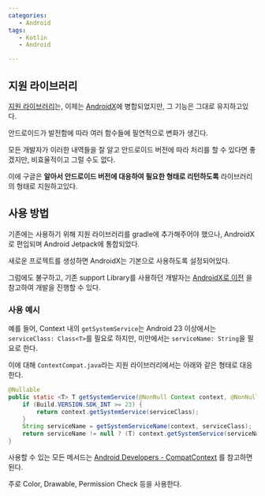 ```yaml
---
categories: 
   - Android
tags: 
   - Kotlin
   - Android

---
```






## 지원 라이브러리

[지원 라이브러리](https://developer.android.com/topic/libraries/support-library?hl=ko)는, 이제는 [AndroidX](https://developer.android.com/jetpack/androidx?hl=ko)에 병합되었지만, 그 기능은 그대로 유지하고있다.

안드로이드가 발전함에 따라 여러 함수들에 필연적으로 변화가 생긴다.

모든 개발자가 이러한 내역들을 잘 알고 안드로이드 버전에 따라 처리를 할 수 있다면 좋겠지만, 비효율적이고 그럴 수도 없다.

이에 구글은 **알아서 안드로이드 버전에 대응하여 필요한 형태로 리턴하도록** 라이브러리의 형태로 지원하고있다.



## 사용 방법

기존에는 사용하기 위해 지원 라이브러리를 gradle에 추가해주어야 했으나, AndroidX로 편입되며 Android Jetpack에 통합되었다.

새로운 프로젝트를 생성하면 AndroidX는 기본으로 사용하도록 설정되어있다.

그럼에도 불구하고, 기존 support Library를 사용하던 개발자는 [AndroidX로 이전](https://developer.android.com/jetpack/androidx/migrate?hl=ko) 을 참고하여 개발을 진행할 수 있다.





### 사용 예시

예를 들어, Context 내의 `getSystemService`는 Android 23 이상에서는 `serviceClass: Class<T>`를 필요로 하지만, 미만에서는 `serviceName: String`을 필요로 한다.



이에 대해 `ContextCompat.java`라는 지원 라이브러리에서는 아래와 같은 형태로 대응한다.

```java
@Nullable
public static <T> T getSystemService(@NonNull Context context, @NonNull Class<T> serviceClass) {
    if (Build.VERSION.SDK_INT >= 23) {
        return context.getSystemService(serviceClass);
    }
    String serviceName = getSystemServiceName(context, serviceClass);
    return serviceName != null ? (T) context.getSystemService(serviceName) : null;
}
```





사용할 수 있는 모든 메서드는 [Android Developers - CompatContext](https://developer.android.com/reference/androidx/core/content/ContextCompat#public-methods_1) 를 참고하면 된다.

주로 Color, Drawable, Permission Check 등을 사용한다.